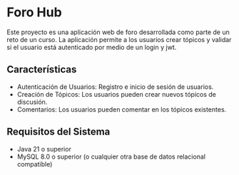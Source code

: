 # Foro Hub

Este proyecto es una aplicación web de foro desarrollada como parte de un reto de un curso. La aplicación permite a los usuarios crear tópicos y validar si el usuario está autenticado por medio de un login y jwt.

## Características
- Autenticación de Usuarios: Registro e inicio de sesión de usuarios.
- Creación de Tópicos: Los usuarios pueden crear nuevos tópicos de discusión.
- Comentarios: Los usuarios pueden comentar en los tópicos existentes.

## Requisitos del Sistema
- Java 21 o superior
- MySQL 8.0 o superior (o cualquier otra base de datos relacional compatible)
